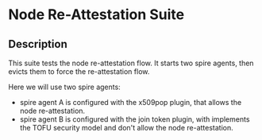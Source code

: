 # Node Re-Attestation Suite

## Description

This suite tests the node re-attestation flow. It starts two spire agents, then evicts them to force the re-attestation flow.

Here we will use two spire agents:

- spire agent A is configured with the x509pop plugin, that allows the node re-attestation.
- spire agent B is configured with the join token plugin, with implements the TOFU security model and don't allow the node re-attestation.
